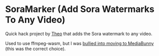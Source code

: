 # SoraMarker (Add Sora Watermarks To Any Video)

Quick hack project by [Theo](https://x.com/theo) that adds the Sora watermark to any video.

Used to use ffmpeg-wasm, but I was [bullied into moving to MediaBunny](https://x.com/vanilagy/status/1979210469144510562) (this was the correct choice).

